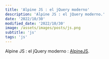 ```yaml
---
title: 'Alpine JS : el jQuery moderno'
description: 'Alpine JS : el jQuery moderno.'
date: '2022/10/30'
modified_date: '2022/10/30'
image: /assets/images/posts/js.png
subtitle: 'js'
tags: 'js'
---
```


Alpine JS : el jQuery moderno : [AlpineJS](https://alpinejs.dev/).
